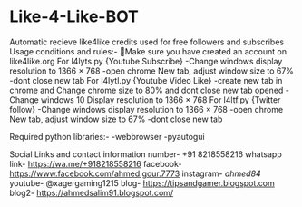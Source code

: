 # Like-4-Like-BOT
Automatic recieve like4like credits used for free followers and subscribes
Usage conditions and rules:-
Make sure you have created an account on like4like.org
 For l4lyts.py {Youtube Subscribe}
    -Change windows display resolution to 1366 × 768
    -open chrome New tab, adjust window size to 67%
    -dont close new tab
 For l4lytl.py {Youtube Video Like}
    -create new tab in chrome and Change chrome size to 80% and dont close new tab opened
    -Change windows 10 Display resolution to 1366 × 768 
 For l4ltf.py  {Twitter follow}
    -Change windows display resolution to 1366 × 768
    -open chrome New tab, adjust window size to 67%
    -dont close new tab
    
Required python libraries:-
-webbrowser
-pyautogui

Social Links and contact information
number- +91 8218558216
whatsapp link- https://wa.me/+918218558216
facebook- https://www.facebook.com/ahmed.gour.7773
instagram- _ahmed84_
youtube- @xagergaming1215
blog- https://tipsandgamer.blogspot.com
blog2- https://ahmedsalim91.blogspot.com/
